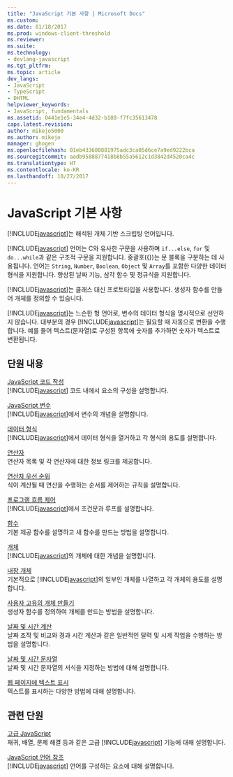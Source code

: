 ```yaml
---
title: "JavaScript 기본 사항 | Microsoft Docs"
ms.custom: 
ms.date: 01/18/2017
ms.prod: windows-client-threshold
ms.reviewer: 
ms.suite: 
ms.technology:
- devlang-javascript
ms.tgt_pltfrm: 
ms.topic: article
dev_langs:
- JavaScript
- TypeScript
- DHTML
helpviewer_keywords:
- JavaScript, fundamentals
ms.assetid: 0441e1e5-34e4-4d32-b188-f7fc35613478
caps.latest.revision: 
author: mikejo5000
ms.author: mikejo
manager: ghogen
ms.openlocfilehash: 01eb433680881975adc3ca05d6ce7a9ed9222bca
ms.sourcegitcommit: aadb9588877418b8b55a5612c1d3842d4520ca4c
ms.translationtype: HT
ms.contentlocale: ko-KR
ms.lasthandoff: 10/27/2017
---
```

# <a name="javascript-fundamentals"></a>JavaScript 기본 사항
[!INCLUDE[javascript](../javascript/includes/javascript-md.md)]는 해석된 개체 기반 스크립팅 언어입니다.  
  
 [!INCLUDE[javascript](../javascript/includes/javascript-md.md)] 언어는 C와 유사한 구문을 사용하며 `if...else`, `for` 및 `do...while`과 같은 구조적 구문을 지원합니다. 중괄호({})는 문 블록을 구분하는 데 사용됩니다. 언어는 `String`, `Number`, `Boolean`, `Object` 및 `Array`를 포함한 다양한 데이터 형식을 지원합니다. 향상된 날짜 기능, 삼각 함수 및 정규식을 지원합니다.  
  
 [!INCLUDE[javascript](../javascript/includes/javascript-md.md)]는 클래스 대신 프로토타입을 사용합니다. 생성자 함수를 만들어 개체를 정의할 수 있습니다.  
  
 [!INCLUDE[javascript](../javascript/includes/javascript-md.md)]는 느슨한 형 언어로, 변수의 데이터 형식을 명시적으로 선언하지 않습니다. 대부분의 경우 [!INCLUDE[javascript](../javascript/includes/javascript-md.md)]는 필요할 때 자동으로 변환을 수행합니다. 예를 들어 텍스트(문자열)로 구성된 항목에 숫자를 추가하면 숫자가 텍스트로 변환됩니다.  
  
## <a name="in-this-section"></a>단원 내용  
 [JavaScript 코드 작성](../javascript/writing-javascript-code.md)  
 [!INCLUDE[javascript](../javascript/includes/javascript-md.md)] 코드 내에서 요소의 구성을 설명합니다.  
  
 [JavaScript 변수](../javascript/variables-javascript.md)  
 [!INCLUDE[javascript](../javascript/includes/javascript-md.md)]에서 변수의 개념을 설명합니다.  
  
 [데이터 형식](../javascript/data-types-javascript.md)  
 [!INCLUDE[javascript](../javascript/includes/javascript-md.md)]에서 데이터 형식을 열거하고 각 형식의 용도를 설명합니다.  
  
 [연산자](../javascript/operators-javascript.md)  
 연산자 목록 및 각 연산자에 대한 정보 링크를 제공합니다.  
  
 [연산자 우선 순위](../javascript/operator-subtractprecedence-javascript.md)  
 식이 계산될 때 연산을 수행하는 순서를 제어하는 규칙을 설명합니다.  
  
 [프로그램 흐름 제어](../javascript/controlling-program-flow-javascript.md)  
 [!INCLUDE[javascript](../javascript/includes/javascript-md.md)]에서 조건문과 루프를 설명합니다.  
  
 [함수](../javascript/functions-javascript.md)  
 기본 제공 함수를 설명하고 새 함수를 만드는 방법을 설명합니다.  
  
 [개체](../javascript/objects-and-arrays-javascript.md)  
 [!INCLUDE[javascript](../javascript/includes/javascript-md.md)]의 개체에 대한 개념을 설명합니다.  
  
 [내장 개체](../javascript/intrinsic-objects-javascript.md)  
 기본적으로 [!INCLUDE[javascript](../javascript/includes/javascript-md.md)]의 일부인 개체를 나열하고 각 개체의 용도를 설명합니다.  
  
 [사용자 고유의 개체 만들기](../javascript/creating-objects-javascript.md)  
 생성자 함수를 정의하여 개체를 만드는 방법을 설명합니다.  
  
 [날짜 및 시간 계산](../javascript/calculating-dates-and-times-javascript.md)  
 날짜 조작 및 비교와 경과 시간 계산과 같은 일반적인 달력 및 시계 작업을 수행하는 방법을 설명합니다.  
  
 [날짜 및 시간 문자열](../javascript/date-and-time-strings-javascript.md)  
 날짜 및 시간 문자열의 서식을 지정하는 방법에 대해 설명합니다.  
  
 [웹 페이지에 텍스트 표시](../javascript/displaying-text-in-a-webpage-javascript.md)  
 텍스트를 표시하는 다양한 방법에 대해 설명합니다.  
  
## <a name="related-sections"></a>관련 단원  
 [고급 JavaScript](../javascript/advanced/advanced-javascript.md)  
 재귀, 배열, 문제 해결 등과 같은 고급 [!INCLUDE[javascript](../javascript/includes/javascript-md.md)] 기능에 대해 설명합니다.  
  
 [JavaScript 언어 참조](../javascript/reference/javascript-reference.md)  
 [!INCLUDE[javascript](../javascript/includes/javascript-md.md)] 언어를 구성하는 요소에 대해 설명합니다.